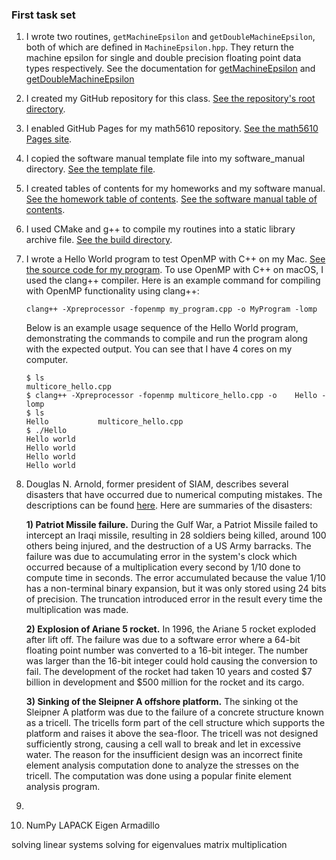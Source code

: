 ### First task set
1. I wrote two routines, `getMachineEpsilon` and `getDoubleMachineEpsilon`, both of which are defined in `MachineEpsilon.hpp`. They return the machine epsilon for single and double precision floating point data types respectively. See the documentation for [getMachineEpsilon](../software_manual/getMachineEpsilon.md) and [getDoubleMachineEpsilon](getDoubleMachineEpsilon.md)
2. I created my GitHub repository for this class. [See the repository's root directory](https://github.com/aposhiana/math5610).
3. I enabled GitHub Pages for my math5610 repository. [See the math5610 Pages site](https://aposhiana.github.io/math5610/).
4. I copied the software manual template file into my software_manual directory. [See the template file](../software_manual/softwareManualTemplate.md).
5. I created tables of contents for my homeworks and my software manual. [See the homework table of contents](). [See the software manual table of contents](../software_manual/README.md).
6. I used CMake and g++ to compile my routines into a static library archive file. [See the build directory]().
7. I wrote a Hello World program to test OpenMP with C++ on my Mac. [See the source code for my program](../src/toy_programs/multicore_hello.cpp). To use OpenMP with C++ on macOS, I used the clang++ compiler. Here is an example command for compiling with OpenMP functionality using clang++:
    ```
    clang++ -Xpreprocessor -fopenmp my_program.cpp -o MyProgram -lomp
    ```
    Below is an example usage sequence of the Hello World program, demonstrating the commands to compile and run the program along with the expected output. You can see that I have 4 cores on my computer.
    ```
    $ ls
    multicore_hello.cpp
    $ clang++ -Xpreprocessor -fopenmp multicore_hello.cpp -o    Hello -lomp
    $ ls
    Hello			multicore_hello.cpp
    $ ./Hello 
    Hello world
    Hello world
    Hello world
    Hello world
    ```
8. Douglas N. Arnold, former president of SIAM, describes several disasters that have occurred due to numerical computing mistakes. The descriptions can be found [here](http://www-users.math.umn.edu/~arnold//disasters/). Here are summaries of the disasters:

    **1) Patriot Missile failure.** During the Gulf War, a Patriot Missile failed to intercept an Iraqi missile, resulting in 28 soldiers being killed, around 100 others being injured, and the destruction of a US Army barracks. The failure was due to accumulating error in the system's clock which occurred because of a multiplication every second by 1/10 done to compute time in seconds. The error accumulated because the value 1/10 has a non-terminal binary expansion, but it was only stored using 24 bits of precision. The truncation introduced error in the result every time the multiplication was made.

    **2) Explosion of Ariane 5 rocket.** In 1996, the Ariane 5 rocket exploded after lift off. The failure was due to a software error where a 64-bit floating point number was converted to a 16-bit integer. The number was larger than the 16-bit integer could hold causing the conversion to fail. The development of the rocket had taken 10 years and costed \$7 billion in development and \$500 million for the rocket and its cargo.

    **3) Sinking of the Sleipner A offshore platform.** The sinking ot the Sleipner A platform was due to the failure of a concrete structure known as a tricell. The tricells form part of the cell structure which supports the platform and raises it above the sea-floor. The tricell was not designed sufficiently strong, causing a cell wall to break and let in excessive water. The reason for the insufficient design was an incorrect finite element analysis computation done to analyze the stresses on the tricell. The computation was done using a popular finite element analysis program.
9.
10. NumPy LAPACK Eigen Armadillo

solving linear systems
solving for eigenvalues
matrix multiplication
